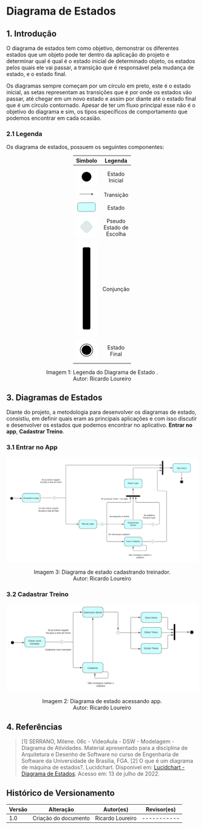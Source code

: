 # Diagrama de Estados

## 1. Introdução

O diagrama de estados tem como objetivo, demonstrar os diferentes estados que um objeto pode ter dentro da aplicação do projeto e determinar qual é qual é o estado inicial de determinado objeto, os estados pelos quais ele vai passar, a transição que é responsável pela mudança de estado, e o estado final.

Os diagramas sempre começam por um círculo em preto, este é o estado inicial, as setas representam as transições que é por onde os estados vão passar, até chegar em um novo estado e assim por diante até o estado final que é um círculo contornado. Apesar de ter um fluxo principal esse não é o objetivo do diagrama e sim, os tipos específicos de comportamento que podemos encontrar em cada ocasião.

### 2.1 Legenda
Os diagrama de estados, possuem os seguintes componentes:

<div style="margin-left: auto;
            margin-right: auto;
            width: 30%">

| Simbolo                                                        	| Legenda                  	|
|:---------------------------------------------------------------:|:-------------------------:|
| ![]( ../assets/modelagem/diagramaDeEstados/inicio.svg)        	| Estado Inicial           	|
| ![]( ../assets/modelagem/diagramaDeEstados/transicao.svg)       | Transição                	|
| ![]( ../assets/modelagem/diagramaDeEstados/estado.svg)         	| Estado                   	|
| ![]( ../assets/modelagem/diagramaDeEstados/pseudo_escolha.svg) 	| Pseudo Estado de Escolha 	|
| ![]( ../assets/modelagem/diagramaDeEstados/conjuncao.svg)      	| Conjunção                	|
| ![]( ../assets/modelagem/diagramaDeEstados/estado_final.svg)   	| Estado Final             	|
</div>

<center>
<figcaption>Imagem 1: Legenda do Diagrama de Estado .</figcaption>
<figcaption>Autor: Ricardo Loureiro</figcaption>
</center>


## 3. Diagramas de Estados

Diante do projeto, a metodologia para desenvolver os diagramas de estado, consistiu, em definir quais eram as principais aplicações e com isso discutir e desenvolver os estados que podemos encontrar no aplicativo. **Entrar no app**, **Cadastrar Treino**.

### 3.1 Entrar no App

![Diagrama Entrar no App](../assets/modelagem/diagramaDeEstados/Diagrama1.svg)

<center>
<figcaption>Imagem 3: Diagrama de estado cadastrando treinador.</figcaption>
<figcaption>Autor: Ricardo Loureiro</figcaption>
</center>

### 3.2 Cadastrar Treino

![Diagrama Cadastrar Treino](../assets/modelagem/diagramaDeEstados/Diagrama2.svg)

<center>
<figcaption>Imagem 2: Diagrama de estado acessando app.</figcaption>
<figcaption>Autor: Ricardo Loureiro</figcaption>
</center>

## 4. Referências

> [1] SERRANO, Milene. 06c - VídeoAula - DSW - Modelagem - Diagrama de Atividades. Material apresentado para a disciplina de Arquitetura e Desenho de Software no curso de Engenharia de Software da Universidade de Brasília, FGA.
> [2] O que é um diagrama de máquina de estados?. Lucidchart. Disponível em: <a href="https://www.lucidchart.com/pages/pt/o-que-e-diagrama-de-maquina-de-estados-uml">Lucidchart - Diagrama de Estados</a>. Acesso em: 13 de julho de 2022.

## Histórico de Versionamento

| Versão | Alteração            | Autor(es)       | Revisor(es) |
| ------ | -------------------- | --------------- | ----------- |
| 1.0    | Criação do documento | Ricardo Loureiro| ----------- |